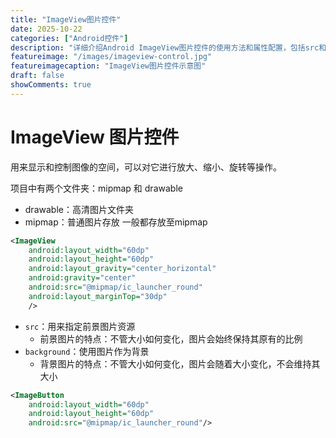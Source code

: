 ```yaml
---
title: "ImageView图片控件"
date: 2025-10-22
categories: ["Android控件"]
description: "详细介绍Android ImageView图片控件的使用方法和属性配置，包括src和background的区别"
featureimage: "/images/imageview-control.jpg"
featureimagecaption: "ImageView图片控件示意图"
draft: false
showComments: true
---
```


# ImageView 图片控件

用来显示和控制图像的空间，可以对它进行放大、缩小、旋转等操作。

项目中有两个文件夹：mipmap 和 drawable
- drawable：高清图片文件夹
- mipmap：普通图片存放
一般都存放至mipmap

```xml
<ImageView  
    android:layout_width="60dp"  
    android:layout_height="60dp"  
    android:layout_gravity="center_horizontal"  
    android:gravity="center"  
    android:src="@mipmap/ic_launcher_round"  
    android:layout_marginTop="30dp"  
    />
```

- `src`：用来指定前景图片资源
	- 前景图片的特点：不管大小如何变化，图片会始终保持其原有的比例
- `background`：使用图片作为背景
	- 背景图片的特点：不管大小如何变化，图片会随着大小变化，不会维持其大小

```xml
<ImageButton
	android:layout_width="60dp"  
    android:layout_height="60dp"
    android:src="@mipmap/ic_launcher_round"/>
```
